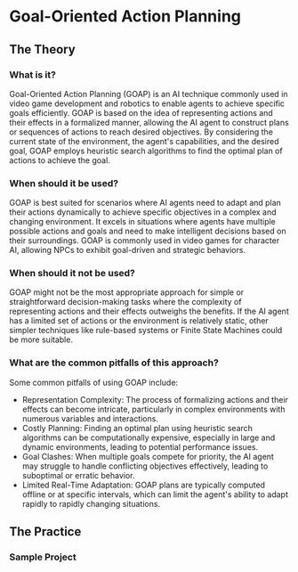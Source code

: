# Goal-Oriented Action Planning
## The Theory
### What is it?
Goal-Oriented Action Planning (GOAP) is an AI technique commonly used in video game development and robotics to enable agents to achieve specific goals efficiently.
GOAP is based on the idea of representing actions and their effects in a formalized manner, allowing the AI agent to construct plans or sequences of actions to reach desired objectives.
By considering the current state of the environment, the agent's capabilities, and the desired goal, GOAP employs heuristic search algorithms to find the optimal plan of actions to achieve the goal.
### When should it be used?
GOAP is best suited for scenarios where AI agents need to adapt and plan their actions dynamically to achieve specific objectives in a complex and changing environment.
It excels in situations where agents have multiple possible actions and goals and need to make intelligent decisions based on their surroundings.
GOAP is commonly used in video games for character AI, allowing NPCs to exhibit goal-driven and strategic behaviors.
### When should it not be used?
GOAP might not be the most appropriate approach for simple or straightforward decision-making tasks where the complexity of representing actions and their effects outweighs the benefits.
If the AI agent has a limited set of actions or the environment is relatively static, other simpler techniques like rule-based systems or Finite State Machines could be more suitable.
### What are the common pitfalls of this approach?
Some common pitfalls of using GOAP include:
* Representation Complexity: The process of formalizing actions and their effects can become intricate, particularly in complex environments with numerous variables and interactions.
* Costly Planning: Finding an optimal plan using heuristic search algorithms can be computationally expensive, especially in large and dynamic environments, leading to potential performance issues.
* Goal Clashes: When multiple goals compete for priority, the AI agent may struggle to handle conflicting objectives effectively, leading to suboptimal or erratic behavior.
* Limited Real-Time Adaptation: GOAP plans are typically computed offline or at specific intervals, which can limit the agent's ability to adapt rapidly to rapidly changing situations.
## The Practice
### Sample Project
